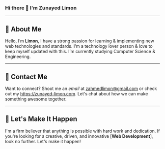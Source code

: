 ### Hi there 👋 I'm Zunayed Limon
***

## 💫 About Me
Hello, I’m **Limon**, I have a strong passion for learning & implementing new web technologies and standards. I'm a technology lover person & love to keep myself updated with this. I’m currently studying Computer Science & Engineering.
***

## 📩 Contact Me
Want to connect? Shoot me an *email* at zahmedlimon@gmail.com or check out my https://zunayed-limon.com. Let's chat about how we can make something awesome together.
***

## 🚀 Let's Make It Happen
I'm a firm believer that anything is possible with hard work and dedication. If you're looking for a creative, driven, and innovative [**Web Development**], look no further. Let's make it happen!
